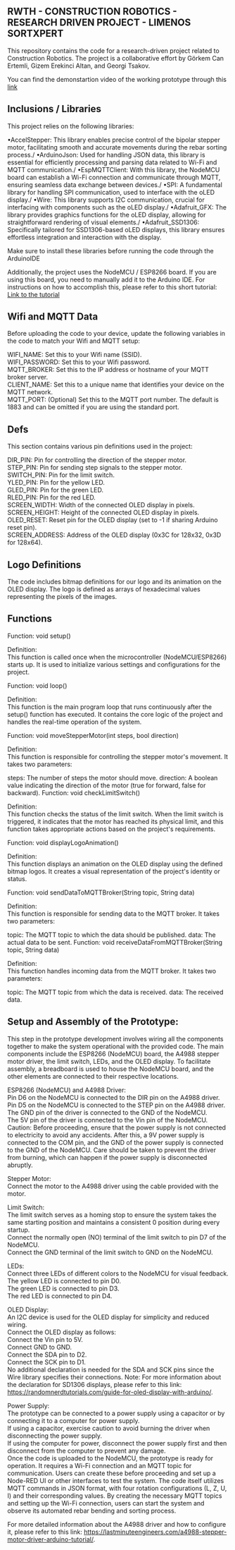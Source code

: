 RWTH - CONSTRUCTION ROBOTICS - RESEARCH DRIVEN PROJECT - LIMENOS SORTXPERT
---------------------------------------------------------------------------------------------------------------------------------------


This repository contains the code for a research-driven project related to Construction Robotics. The project is a collaborative effort by Görkem Can Ertemli, Gizem Erekinci Altan, and Georgi Tsakov.

You can find the demonstartion video of the working prototype through this [link](https://youtu.be/UH-Ukme-pDA)


Inclusions / Libraries
---------------------------------------------------------------------------------------------------------------------------------------


This project relies on the following libraries:

•AccelStepper: This library enables precise control of the bipolar stepper motor, facilitating smooth and accurate movements during the rebar sorting process./
•ArduinoJson: Used for handling JSON data, this library is essential for efficiently processing and parsing data related to Wi-Fi and MQTT communication./
•EspMQTTClient: With this library, the NodeMCU board can establish a Wi-Fi connection and communicate through MQTT, ensuring seamless data exchange between devices./
•SPI: A fundamental library for handling SPI communication, used to interface with the oLED display./
•Wire: This library supports I2C communication, crucial for interfacing with components such as the oLED display./
•Adafruit_GFX: The library provides graphics functions for the oLED display, allowing for straightforward rendering of visual elements./
•Adafruit_SSD1306: Specifically tailored for SSD1306-based oLED displays, this library ensures effortless integration and interaction with the display.


Make sure to install these libraries before running the code through the ArduinoIDE

Additionally, the project uses the NodeMCU / ESP8266 board. If you are using this board, you need to manually add it to the Arduino IDE. For instructions on how to accomplish this, please refer to this short tutorial: [Link to the tutorial](https://randomnerdtutorials.com/how-to-install-esp8266-board-arduino-ide/)


Wifi and MQTT Data
---------------------------------------------------------------------------------------------------------------------------------------


Before uploading the code to your device, update the following variables in the code to match your Wifi and MQTT setup:

WIFI_NAME: Set this to your Wifi name (SSID).\
WIFI_PASSWORD: Set this to your Wifi password.\
MQTT_BROKER: Set this to the IP address or hostname of your MQTT broker server.\
CLIENT_NAME: Set this to a unique name that identifies your device on the MQTT network.\
MQTT_PORT: (Optional) Set this to the MQTT port number. The default is 1883 and can be omitted if you are using the standard port.


Defs
---------------------------------------------------------------------------------------------------------------------------------------


This section contains various pin definitions used in the project:

DIR_PIN: Pin for controlling the direction of the stepper motor.\
STEP_PIN: Pin for sending step signals to the stepper motor.\
SWITCH_PIN: Pin for the limit switch.\
YLED_PIN: Pin for the yellow LED.\
GLED_PIN: Pin for the green LED.\
RLED_PIN: Pin for the red LED.\
SCREEN_WIDTH: Width of the connected OLED display in pixels.\
SCREEN_HEIGHT: Height of the connected OLED display in pixels.\
OLED_RESET: Reset pin for the OLED display (set to -1 if sharing Arduino reset pin).\
SCREEN_ADDRESS: Address of the OLED display (0x3C for 128x32, 0x3D for 128x64).

Logo Definitions
---------------------------------------------------------------------------------------------------------------------------------------


The code includes bitmap definitions for our logo and its animation on the OLED display. The logo is defined as arrays of hexadecimal values representing the pixels of the images.


Functions
---------------------------------------------------------------------------------------------------------------------------------------

Function: void setup()

Definition:\
This function is called once when the microcontroller (NodeMCU/ESP8266) starts up. It is used to initialize various settings and configurations for the project.

Function: void loop()

Definition:\
This function is the main program loop that runs continuously after the setup() function has executed. It contains the core logic of the project and handles the real-time operation of the system.

Function: void moveStepperMotor(int steps, bool direction)

Definition:\
This function is responsible for controlling the stepper motor's movement. It takes two parameters:

steps: The number of steps the motor should move.
direction: A boolean value indicating the direction of the motor (true for forward, false for backward).
Function: void checkLimitSwitch()

Definition:\
This function checks the status of the limit switch. When the limit switch is triggered, it indicates that the motor has reached its physical limit, and this function takes appropriate actions based on the project's requirements.

Function: void displayLogoAnimation()

Definition:\
This function displays an animation on the OLED display using the defined bitmap logos. It creates a visual representation of the project's identity or status.

Function: void sendDataToMQTTBroker(String topic, String data)

Definition:\
This function is responsible for sending data to the MQTT broker. It takes two parameters:

topic: The MQTT topic to which the data should be published.
data: The actual data to be sent.
Function: void receiveDataFromMQTTBroker(String topic, String data)

Definition:\
This function handles incoming data from the MQTT broker. It takes two parameters:

topic: The MQTT topic from which the data is received.
data: The received data.


Setup and Assembly of the Prototype:
---------------------------------------------------------------------------------------------------------------------------------------


This step in the prototype development involves wiring all the components together to make the system operational with the provided code. The main components include the ESP8266 (NodeMCU) board, the A4988 stepper motor driver, the limit switch, LEDs, and the OLED display. To facilitate assembly, a breadboard is used to house the NodeMCU board, and the other elements are connected to their respective locations.

ESP8266 (NodeMCU) and A4988 Driver:\
Pin D6 on the NodeMCU is connected to the DIR pin on the A4988 driver.\
Pin D5 on the NodeMCU is connected to the STEP pin on the A4988 driver.\
The GND pin of the driver is connected to the GND of the NodeMCU.\
The 5V pin of the driver is connected to the Vin pin of the NodeMCU.\
Caution: Before proceeding, ensure that the power supply is not connected to electricity to avoid any accidents. After this, a 9V power supply is connected to the COM pin, and the GND of the power supply is connected to the GND of the NodeMCU. Care should be taken to prevent the driver from burning, which can happen if the power supply is disconnected abruptly.

Stepper Motor:\
Connect the motor to the A4988 driver using the cable provided with the motor.

Limit Switch:\
The limit switch serves as a homing stop to ensure the system takes the same starting position and maintains a consistent 0 position during every startup.\
Connect the normally open (NO) terminal of the limit switch to pin D7 of the NodeMCU.\
Connect the GND terminal of the limit switch to GND on the NodeMCU.

LEDs:\
Connect three LEDs of different colors to the NodeMCU for visual feedback.\
The yellow LED is connected to pin D0.\
The green LED is connected to pin D3.\
The red LED is connected to pin D4.

OLED Display:\
An I2C device is used for the OLED display for simplicity and reduced wiring.\
Connect the OLED display as follows:\
Connect the Vin pin to 5V.\
Connect GND to GND.\
Connect the SDA pin to D2.\
Connect the SCK pin to D1.\
No additional declaration is needed for the SDA and SCK pins since the Wire library specifies their connections.
Note: For more information about the declaration for SD1306 displays, please refer to this link: https://randomnerdtutorials.com/guide-for-oled-display-with-arduino/.

Power Supply:\
The prototype can be connected to a power supply using a capacitor or by connecting it to a computer for power supply.\
If using a capacitor, exercise caution to avoid burning the driver when disconnecting the power supply.\
If using the computer for power, disconnect the power supply first and then disconnect from the computer to prevent any damage.\
Once the code is uploaded to the NodeMCU, the prototype is ready for operation. It requires a Wi-Fi connection and an MQTT topic for communication. Users can create these before proceeding and set up a Node-RED UI or other interfaces to test the system. The code itself utilizes MQTT commands in JSON format, with four rotation configurations (L, Z, U, I) and their corresponding values. By creating the necessary MQTT topics and setting up the Wi-Fi connection, users can start the system and observe its automated rebar bending and sorting process.

For more detailed information about the A4988 driver and how to configure it, please refer to this link: https://lastminuteengineers.com/a4988-stepper-motor-driver-arduino-tutorial/.
